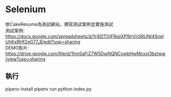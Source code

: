 # Selenium
依CakeResume為測試網站，撰寫測試案例並實施測試<br>
測試案例:<br>
https://docs.google.com/spreadsheets/d/1r4lDTOjFRqjiXP9lrVnSRUNI4SnelUhKxRHf2eG77_8/edit?usp=sharing<br>
DEMO影片:<br>
https://drive.google.com/file/d/1hm5aFiZ7W5DwNQNCxwbHwMcxxI3bzlww/view?usp=sharing
## 執行
pipenv install
pipenv run python index.py
